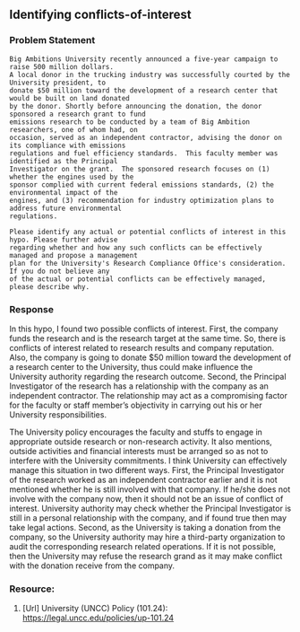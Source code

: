 ## Identifying conflicts-of-interest

### Problem Statement

```
Big Ambitions University recently announced a five-year campaign to raise 500 million dollars. 
A local donor in the trucking industry was successfully courted by the University president, to 
donate $50 million toward the development of a research center that would be built on land donated 
by the donor. Shortly before announcing the donation, the donor sponsored a research grant to fund 
emissions research to be conducted by a team of Big Ambition researchers, one of whom had, on 
occasion, served as an independent contractor, advising the donor on its compliance with emissions 
regulations and fuel efficiency standards.  This faculty member was identified as the Principal 
Investigator on the grant.  The sponsored research focuses on (1) whether the engines used by the 
sponsor complied with current federal emissions standards, (2) the environmental impact of the 
engines, and (3) recommendation for industry optimization plans to address future environmental 
regulations.

Please identify any actual or potential conflicts of interest in this hypo. Please further advise 
regarding whether and how any such conflicts can be effectively managed and propose a management 
plan for the University's Research Compliance Office's consideration. If you do not believe any 
of the actual or potential conflicts can be effectively managed, please describe why.
```

### Response
In this hypo, I found two possible conflicts of interest. First, the company funds the research and is the research target at the same time. So, there is conflicts of interest related to research results and company reputation. Also, the company is going to donate $50 million toward the development of a research center to the University, thus could make influence the University authority regarding the research outcome. Second, the Principal Investigator of the research has a relationship with the company as an independent contractor. The relationship may act as a compromising factor for the faculty or staff member’s objectivity in carrying out his or her University responsibilities. 

The University policy encourages the faculty and stuffs to engage in appropriate outside research or non-research activity. It also mentions, outside activities and financial interests must be arranged so as not to interfere with the University commitments. I think University can effectively manage this situation in two different ways. First, the Principal Investigator of the research worked as an independent contractor earlier and it is not mentioned whether he is still involved with that company. If he/she does not involve with the company now, then it should not be an issue of conflict of interest. University authority may check whether the Principal Investigator is still in a personal relationship with the company, and if found true then may take legal actions. Second, as the University is taking a donation from the company, so the University authority may hire a third-party organization to audit the corresponding research related operations. If it is not possible, then the University may refuse the research grand as it may make conflict with the donation receive from the company.

### Resource:
1. [Url] University (UNCC) Policy (101.24): https://legal.uncc.edu/policies/up-101.24
